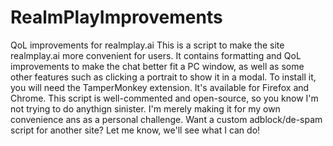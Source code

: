 # RealmPlayImprovements
QoL improvements for realmplay.ai
This is a script to make the site realmplay.ai more convenient for users. It contains formatting and QoL improvements to make the chat better fit a PC window, as well as some other features such as clicking a portrait to show it in a modal. To install it, you will need the TamperMonkey extension. It's available for Firefox and Chrome. This script is well-commented and open-source, so you know I'm not trying to do anythign sinister. I'm merely making it for my own convenience ans as a personal challenge. Want a custom adblock/de-spam script for another site? Let me know, we'll see what I can do!
